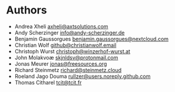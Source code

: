 <!--
  - SPDX-FileCopyrightText: 2024 Nextcloud GmbH and Nextcloud contributors
  - SPDX-License-Identifier: AGPL-3.0-or-later
-->
 # Authors
 
- Andrea Xheli <axheli@axtsolutions.com>
- Andy Scherzinger <info@andy-scherzinger.de>
- Benjamin Gaussorgues <benjamin.gaussorgues@nextcloud.com>
- Christian Wolf <github@christianwolf.email>
- Christoph Wurst <christoph@winzerhof-wurst.at>
- John Molakvoæ <skjnldsv@protonmail.com>
- Jonas Meurer <jonas@freesources.org>
- Richard Steinmetz <richard@steinmetz.cloud>
- Roeland Jago Douma <rullzer@users.noreply.github.com>
- Thomas Citharel <tcit@tcit.fr>
